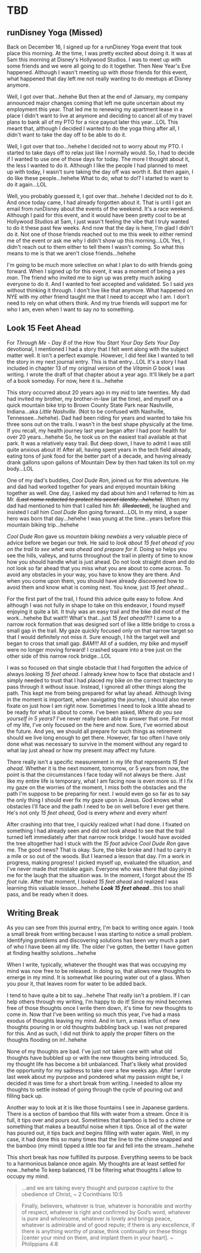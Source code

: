 # TBD

## runDisney Yoga (Missed)

Back on December 16, I signed up for a runDisney Yoga event that took place this morning. At the time, I was pretty excited about doing it. It was at 5am this morning at Disney's Hollywood Studios. I was to meet up with some friends and we were all going to do it together. Then New Year's Eve happened. Although I wasn't meeting up with *those* friends for this event, what happened that day left me not really wanting to do meetups at Disney anymore.

Well, I got over that...hehehe But then at the end of January, my company announced major changes coming that left me quite uncertain about my employment this year. That led me to renewing my apartment lease in a place I didn't want to live at anymore and deciding to cancel all of my travel plans to bank all of my PTO for a nice payout later this year...LOL This meant that, although I decided I wanted to do the yoga thing after all, I didn't want to take the day off to be able to do it.

Well, I got over that too...hehehe I decided not to worry about my PTO. I started to take days off to relax just like I normally would. So, I had to decide if I wanted to use one of those days for today. The more I thought about it, the less I wanted to do it. Although I like the people I had planned to meet up with today, I wasn't sure taking the day off was worth it. But then again, I do like these people...hehehe What to do, what to do!? I started to want to do it again...LOL

Well, you probably guessed it, I got over that...hehehe I decided not to do it. And once today came, I had already forgotten about it. That is until I got an email from runDisney about the events of the weekend. It's a race weekend. Although I paid for this event, and it would have been pretty cool to be at Hollywood Studios at 5am, I just wasn't feeling the vibe that I truly wanted to do it these past few weeks. And now that the day is here, I'm glad I didn't do it. Not one of those friends reached out to me this week to either remind me of the event or ask me why I didn't show up this morning...LOL Yes, I didn't reach out to them either to tell them I wasn't coming. So what this means to me is that we aren't close friends...hehehe

I'm going to be much more selective on what I plan to do with friends going forward. When I signed up for this event, it was a moment of being a *yes man*. The friend who invited me to sign up was pretty much asking everyone to do it. And I wanted to feel accepted and validated. So I said *yes* without thinking it through. I don't live like that anymore. What happened on NYE with my *other* friend taught me that I need to accept who I am. I don't need to rely on what others think. And my true friends will support me for who I am, even when I want to say *no* to something.

## Look 15 Feet Ahead

For *Through Me - Day 8* of the *How You Start Your Day Sets Your Day* devotional, I mentioned I had a story that I felt went along with the subject matter well. It isn't a perfect example. However, I did feel like I wanted to tell the story in my next journal entry. This is that entry...LOL It's a story I had included in chapter 13 of my original version of the *Vitamin G* book I was writing. I wrote the draft of that chapter about a year ago. It'll likely be a part of a book someday. For now, here it is...hehehe

This story occurred about 20 years ago in my mid to late twenties. My dad had invited my brother, my brother-in-law (at the time), and myself on a quick mountain bike trip to Brown County State Park near Nashville, Indiana...aka *Little Nashville*. (Not to be confused with Nashville, Tennessee...hehehe). Dad had been riding for years and wanted to take his three sons out on the trails. I wasn't in the best shape physically at the time. If you recall, my health journey last year began after I had poor health for over 20 years...hehehe So, he took us on the easiest trail available at that park. It was a relatively easy trail. But deep down, I have to admit I was still quite anxious about it! After all, having spent years in the tech field already, eating tons of junk food for the better part of a decade, and having already drank gallons upon gallons of Mountain Dew by then had taken its toll on my body...LOL

One of my dad's buddies, *Cool Dude Ron*, joined us for this adventure. He and dad had worked together for years and enjoyed mountain biking together as well. One day, I asked my dad about him and I referred to him as *Mr. ~~(Last name redacted to protect his secret identity...hehehe)~~*. When my dad had mentioned to him that I called him *Mr. ~~(Redacted)~~*, he laughed and insisted I call him *Cool Dude Ron* going forward...LOL In my mind, a super hero was born that day...hehehe I was young at the time...years before this mountain biking trip...hehehe

*Cool Dude Ron* gave us *mountain biking newbies* a very valuable piece of advice before we began our trek. He said to *look about 15 feet ahead of you on the trail to see what was ahead and prepare for it*. Doing so helps you see the hills, valleys, and turns throughout the trail in plenty of time to know how you should handle what is just ahead. Do not look straight down and do not look so far ahead that you miss what you are about to come across. To avoid any obstacles in your way, you have to know they are there. And when you come upon them, you should have already discovered how to avoid them and know what is coming next. You know, just *15 feet ahead*...

For the first part of the trail, I found this advice quite easy to follow. And although I was not fully in shape to take on this endeavor, I found myself enjoying it quite a bit. It truly was an easy trail and the bike did most of the work...hehehe But wait!!! What's that...just *15 feet ahead*?!? I came to a narrow rock formation that was designed sort of like a little bridge to cross a small gap in the trail. My gaze quickly focused only on that narrow target so that I would definitely not miss it. Sure enough, I hit the target well and began to cross that small gap. *BAM!!!* All of a sudden, my bike and myself were no longer moving forward! I crashed square into a tree just on the other side of this narrow rock bridge...LOL

I was so focused on that single obstacle that I had forgotten the advice of always *looking 15 feet ahead*. I already knew how to face that obstacle and I simply needed to trust that I had placed my bike on the correct trajectory to pass through it without issue. Instead, I ignored all other things along the path. This kept me from being prepared for what lay ahead. Although living in the moment is important, when navigating the journey, I should also never fixate on just how I am right now. Sometimes I need to look a little ahead to be ready for what is about to come. I've been asked, *Where do you see yourself in 5 years?* I've never really been able to answer that one. For most of my life, I've only focused on the here and now. Sure, I've worried about the future. And yes, we should all prepare for such things as retirement should we live long enough to get there. However, far too often I have only done what was necessary to survive in the moment without any regard to what lay just ahead or how my present may affect my future.

There really isn't a specific measurement in my life that represents *15 feet ahead*. Whether it is the next moment, tomorrow, or 5 years from now, the point is that the circumstances I face today will not always be there. Just like my entire life is temporary, what I am facing now is even more so. If I fix my gaze on the worries of the moment, I miss both the obstacles and the path I'm suppose to be preparing for next. I would even go so far as to say the only thing I should ever fix my gaze upon is Jesus. God knows what obstacles I'll face and the path I need to be on well before I ever get there. He's not only *15 feet ahead*, God is every *where* and every *when*!

After crashing into that tree, I quickly realized what I had done. I fixated on something I had already seen and did not look ahead to see that the trail turned left immediately after that narrow rock bridge. I would have avoided the tree altogether had I stuck with the *15 foot* advice *Cool Dude Ron* gave me. The good news? That is okay. Sure, the bike broke and I had to carry it a mile or so out of the woods. But I learned a lesson that day. I'm a work in progress, making progress! I picked myself up, evaluated the situation, and I've never made *that* mistake again. Everyone who was there that day joined me for the laugh that the situation was. In the moment, I forgot about the *15 foot* rule. After that moment, I *looked 15 feet ahead* and realized I was learning this valuable lesson...hehehe *__Look 15 feet ahead__*...this too shall pass, and be ready when it does.

## Writing Break

As you can see from this journal entry, I'm back to writing once again. I took a small break from writing because I was starting to notice a small problem. Identifying problems and discovering solutions has been very much a part of who I have been all my life. The older I've gotten, the better I have gotten at finding healthy solutions...hehehe

When I write, typically, whatever the thought was that was occupying my mind was now free to be released. In doing so, that allows new thoughts to emerge in my mind. It is somewhat like pouring water out of a glass. When you pour it, that leaves room for water to be added back.

I tend to have quite a bit to say...hehehe That really isn't a problem. If I can help others through my writing, I'm happy to do it! Since my mind becomes free of those thoughts once I write them down, it's time for new thoughts to come in. Now that I've been writing so much this year, I've had a mass exodus of thoughts leaving my mind. And in turn, a mass influx of new thoughts pouring in or old thoughts bubbling back up. I was not prepared for this. And as such, I did not think to apply the proper filters on the thoughts flooding on in!..hehehe

None of my thoughts are bad. I've just not taken care with what old thoughts have bubbled up or with the new thoughts being introduced. So, my thought life has become a bit unbalanced. That's likely what provided the opportunity for my sadness to take over a few weeks ago. After I wrote last week about my purpose and pondered what my passion might be, I decided it was time for a short break from writing. I needed to allow my thoughts to settle instead of going through the cycle of pouring out and filling back up.

Another way to look at it is like those fountains I see in Japanese gardens. There is a section of bamboo that fills with water from a stream. Once it is full, it tips over and pours out. Sometimes that bamboo is tied to a chime or something that makes a beautiful noise when it tips. Once all of the water has poured out, it tips back and begins filling with water again. Well, in my case, it had done this so many times that the line to the chime snapped and the bamboo (my mind) tipped a little too far and fell into the stream...hehehe

This short break has now fulfilled its purpose. Everything seems to be back to a harmonious balance once again. My thoughts are at least settled for now...hehehe To keep balanced, I'll be filtering what thoughts I allow to occupy my mind.

> ...and we are taking every thought and purpose captive to the obedience of Christ, ~ 2 Corinthians 10:5

> Finally, believers, whatever is true, whatever is honorable and worthy of respect, whatever is right and confirmed by God’s word, whatever is pure and wholesome, whatever is lovely and brings peace, whatever is admirable and of good repute; if there is any excellence, if there is anything worthy of praise, think continually on these things [center your mind on them, and implant them in your heart]. ~ Philippians 4:8